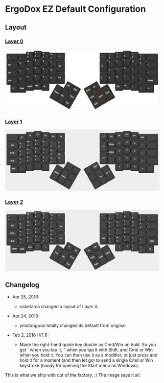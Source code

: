 # ErgoDox EZ Default Configuration
## Layout

### [Layer 0](http://goo.gl/ojhp53)
![Layer 0](keyboard-layout-L0.png)

### [Layer 1](http://goo.gl/nwv4Bg)
![Layer 1](keyboard-layout-L1.png)

### [Layer 2](http://goo.gl/pRvEpo)
![Layer 2](keyboard-layout-L2.png)

## Changelog

* Apr 25, 2016:
  * nabetama changed a layout of Layer 0.

* Apr 24, 2016:
  * ymotongpoo totally changed its default from original.

* Feb 2, 2016 (V1.1): 
  * Made the right-hand quote key double as Cmd/Win on hold. So you get ' when you tap it, " when you tap it with Shift, and Cmd or Win when you hold it. You can then use it as a modifier, or just press and hold it for a moment (and then let go) to send a single Cmd or Win keystroke (handy for opening the Start menu on Windows).

This is what we ship with out of the factory. :) The image says it all:


